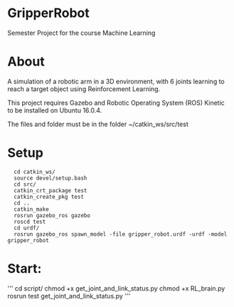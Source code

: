 # GripperRobot
Semester Project for the course Machine Learning

# About
A simulation of a robotic arm in a 3D environment, with 6 joints learning to reach a target object using Reinforcement Learning.

This project requires Gazebo and Robotic Operating System (ROS) Kinetic to be installed on Ubuntu 16.0.4.

The files and folder must be in the folder ~/catkin_ws/src/test

# Setup

```
  cd catkin_ws/
  source devel/setup.bash
  cd src/
  catkin_crt_package test
  catkin_create_pkg test
  cd ..
  catkin_make
  rosrun gazebo_ros gazebo
  roscd test
  cd urdf/
  rosrun gazebo_ros spawn_model -file gripper_robot.urdf -urdf -model gripper_robot
```

# Start:

'''
  cd script/
  chmod +x get_joint_and_link_status.py 
  chmod +x RL_brain.py
  rosrun test get_joint_and_link_status.py
'''
